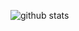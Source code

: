 ![github stats](https://github-readme-stats.yuanfux.vercel.app/api?username=yuanfux&show_icons=true&count_private=true)
